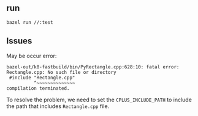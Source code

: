 ## run
```
bazel run //:test
```

## Issues

May be occur error:

```
bazel-out/k8-fastbuild/bin/PyRectangle.cpp:628:10: fatal error: Rectangle.cpp: No such file or directory
 #include "Rectangle.cpp"
          ^~~~~~~~~~~~~~~
compilation terminated.
```

To resolve the problem, we need to set the `CPLUS_INCLUDE_PATH` to include the path that includes `Rectangle.cpp` file.